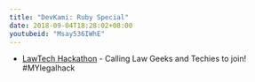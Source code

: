 ```yaml
---
title: "DevKami: Ruby Special"
date: 2018-09-04T18:28:02+08:00
youtubeid: "Msay536IWhE"
---
```


* [LawTech Hackathon](https://lawtech.peatix.com/) - Calling Law Geeks and Techies to join! #MYlegalhack
